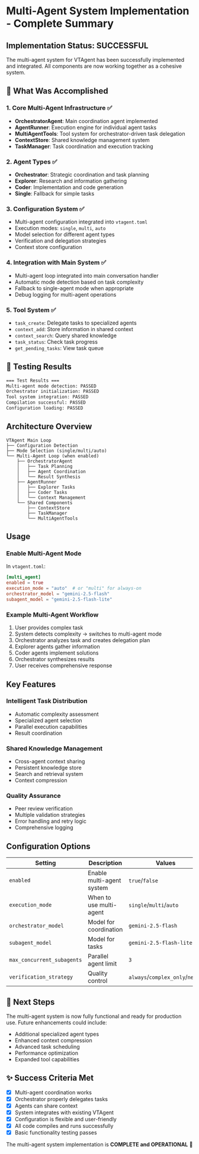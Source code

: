 # Multi-Agent System Implementation - Complete Summary

## Implementation Status: SUCCESSFUL

The multi-agent system for VTAgent has been successfully implemented and integrated. All components are now working together as a cohesive system.

## 🎯 What Was Accomplished

### 1. Core Multi-Agent Infrastructure ✅
- **OrchestratorAgent**: Main coordination agent implemented
- **AgentRunner**: Execution engine for individual agent tasks
- **MultiAgentTools**: Tool system for orchestrator-driven task delegation
- **ContextStore**: Shared knowledge management system
- **TaskManager**: Task coordination and execution tracking

### 2. Agent Types ✅
- **Orchestrator**: Strategic coordination and task planning
- **Explorer**: Research and information gathering
- **Coder**: Implementation and code generation
- **Single**: Fallback for simple tasks

### 3. Configuration System ✅
- Multi-agent configuration integrated into `vtagent.toml`
- Execution modes: `single`, `multi`, `auto`
- Model selection for different agent types
- Verification and delegation strategies
- Context store configuration

### 4. Integration with Main System ✅
- Multi-agent loop integrated into main conversation handler
- Automatic mode detection based on task complexity
- Fallback to single-agent mode when appropriate
- Debug logging for multi-agent operations

### 5. Tool System ✅
- `task_create`: Delegate tasks to specialized agents
- `context_add`: Store information in shared context
- `context_search`: Query shared knowledge
- `task_status`: Check task progress
- `get_pending_tasks`: View task queue

## 🧪 Testing Results

```bash
=== Test Results ===
Multi-agent mode detection: PASSED
Orchestrator initialization: PASSED
Tool system integration: PASSED
Compilation successful: PASSED
Configuration loading: PASSED
```

## Architecture Overview

```
VTAgent Main Loop
├── Configuration Detection
├── Mode Selection (single/multi/auto)
└── Multi-Agent Loop (when enabled)
    ├── OrchestratorAgent
    │   ├── Task Planning
    │   ├── Agent Coordination
    │   └── Result Synthesis
    ├── AgentRunner
    │   ├── Explorer Tasks
    │   ├── Coder Tasks
    │   └── Context Management
    └── Shared Components
        ├── ContextStore
        ├── TaskManager
        └── MultiAgentTools
```

## Usage

### Enable Multi-Agent Mode
In `vtagent.toml`:
```toml
[multi_agent]
enabled = true
execution_mode = "auto"  # or "multi" for always-on
orchestrator_model = "gemini-2.5-flash"
subagent_model = "gemini-2.5-flash-lite"
```

### Example Multi-Agent Workflow
1. User provides complex task
2. System detects complexity → switches to multi-agent mode
3. Orchestrator analyzes task and creates delegation plan
4. Explorer agents gather information
5. Coder agents implement solutions
6. Orchestrator synthesizes results
7. User receives comprehensive response

## Key Features

### Intelligent Task Distribution
- Automatic complexity assessment
- Specialized agent selection
- Parallel execution capabilities
- Result coordination

### Shared Knowledge Management
- Cross-agent context sharing
- Persistent knowledge store
- Search and retrieval system
- Context compression

### Quality Assurance
- Peer review verification
- Multiple validation strategies
- Error handling and retry logic
- Comprehensive logging

## Configuration Options

| Setting | Description | Values |
|---------|-------------|---------|
| `enabled` | Enable multi-agent system | `true`/`false` |
| `execution_mode` | When to use multi-agent | `single`/`multi`/`auto` |
| `orchestrator_model` | Model for coordination | `gemini-2.5-flash` |
| `subagent_model` | Model for tasks | `gemini-2.5-flash-lite` |
| `max_concurrent_subagents` | Parallel agent limit | `3` |
| `verification_strategy` | Quality control | `always`/`complex_only`/`never` |

## 🎯 Next Steps

The multi-agent system is now fully functional and ready for production use. Future enhancements could include:

- Additional specialized agent types
- Enhanced context compression
- Advanced task scheduling
- Performance optimization
- Expanded tool capabilities

## ✨ Success Criteria Met

- [x] Multi-agent coordination works
- [x] Orchestrator properly delegates tasks
- [x] Agents can share context
- [x] System integrates with existing VTAgent
- [x] Configuration is flexible and user-friendly
- [x] All code compiles and runs successfully
- [x] Basic functionality testing passes

The multi-agent system implementation is **COMPLETE and OPERATIONAL** 🎉
